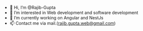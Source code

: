 - 👋 Hi, I’m @Rajib-Gupta
- 👀 I’m interested in Web development and software development
- 🌱 I’m currently working on Angular and NestJs
- 📫 Contact me via mail.(rajib.gupta.web@gmail.com)

<!---
Rajib-Gupta/Rajib-Gupta is a ✨ special ✨ repository because its `README.md` (this file) appears on your GitHub profile.
You can click the Preview link to take a look at your changes.
--->
